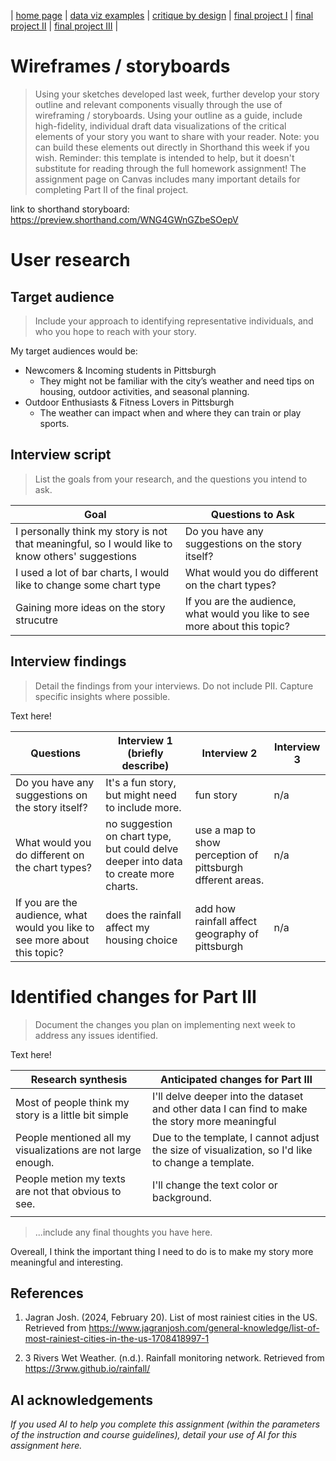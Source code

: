 | [home page](https://cmustudent.github.io/tswd-portfolio-templates/) | [data viz examples](dataviz-examples) | [critique by design](critique-by-design) | [final project I](final-project-part-one) | [final project II](final-project-part-two) | [final project III](final-project-part-three) |

# Wireframes / storyboards
> Using your sketches developed last week, further develop your story outline and relevant components visually through the use of wireframing / storyboards. Using your outline as a guide, include high-fidelity, individual draft data visualizations of the critical elements of your story you want to share with your reader. Note: you can build these elements out directly in Shorthand this week if you wish.  Reminder: this template is intended to help, but it doesn't substitute for reading through the full homework assignment!  The assignment page on Canvas includes many important details for completing Part II of the final project. 

link to shorthand storyboard:
https://preview.shorthand.com/WNG4GWnGZbeSOepV

# User research 

## Target audience
> Include your approach to identifying representative individuals, and who you hope to reach with your story. 

My target audiences would be:
- Newcomers & Incoming students in Pittsburgh
  - They might not be familiar with the city’s weather and need tips on housing, outdoor activities, and seasonal planning.
- Outdoor Enthusiasts & Fitness Lovers in Pittsburgh
  - The weather can impact when and where they can train or play sports.

## Interview script
> List the goals from your research, and the questions you intend to ask. 



| Goal | Questions to Ask |
|------|------------------|
|I personally think my story is not that meaningful, so I would like to know others' suggestions   | Do you have any suggestions on the story itself?                  |
| I used a lot of bar charts, I would like to change some chart type    | What would you do different on the chart types?                 |
| Gaining more ideas on the story strucutre    | If you are the audience, what would you like to see more about this topic?                 |




## Interview findings
> Detail the findings from your interviews.  Do not include PII.  Capture specific insights where possible.

Text here!

| Questions               | Interview 1 (briefly describe) | Interview 2 | Interview 3 |
|-------------------------|--------------------------------|-------------|-------------|
| Do you have any suggestions on the story itself? | It's a fun story, but might need to include more.          |  fun story           |      n/a       |
| What would you do different on the chart types?                        |no suggestion on chart type, but could delve deeper into data to create more charts.                           |use a map to show perception of pittsburgh dfferent areas.        |    n/a         |
|       If you are the audience, what would you like to see more about this topic?                  |   does the rainfall affect my housing choice                         |      add how rainfall affect geography of pittsburgh       |    n/a         |


# Identified changes for Part III
> Document the changes you plan on implementing next week to address any issues identified.  

Text here!

| Research synthesis                       | Anticipated changes for Part III                                                |
|------------------------------------------|---------------------------------------------------------------------------------|
| Most of people think my story is a little bit simple| I'll delve deeper into the dataset and other data I can find to make the story more meaningful |
| People mentioned all my visualizations are not large enough.| Due to the template, I cannot adjust the size of visualization, so I'd like to change a template.  |
| People metion my texts are not that obvious to see.| I'll change the text color or background.                                                |
|                                          |                                                                                 |


> ...include any final thoughts you have here. 

Overeall, I think the important thing I need to do is to make my story more meaningful and interesting.

## References
1. Jagran Josh. (2024, February 20). List of most rainiest cities in the US. Retrieved from https://www.jagranjosh.com/general-knowledge/list-of-most-rainiest-cities-in-the-us-1708418997-1

2. 3 Rivers Wet Weather. (n.d.). Rainfall monitoring network. Retrieved from https://3rww.github.io/rainfall/

## AI acknowledgements
_If you used AI to help you complete this assignment (within the parameters of the instruction and course guidelines), detail your use of AI for this assignment here._


